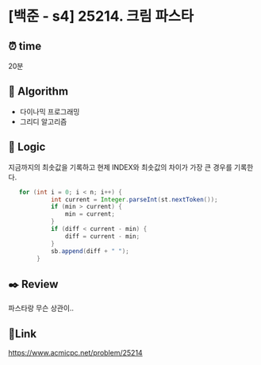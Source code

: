# [백준 - s4] 25214. 크림 파스타

## ⏰ **time**

20분

## :pushpin: **Algorithm**

- 다이나믹 프로그래밍
- 그리디 알고리즘

## :round_pushpin: **Logic**

지금까지의 최솟값을 기록하고 현제 INDEX와 최솟값의 차이가 가장 큰 경우를 기록한다.

```java
   for (int i = 0; i < n; i++) {
            int current = Integer.parseInt(st.nextToken());
            if (min > current) {
                min = current;
            }
            if (diff < current - min) {
                diff = current - min;
            }
            sb.append(diff + " ");
        }

```

## :black_nib: **Review**

파스타랑 무슨 상관이..

## 📡**Link**

https://www.acmicpc.net/problem/25214



